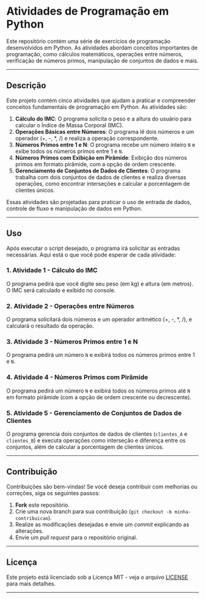 # Atividades de Programação em Python

Este repositório contém uma série de exercícios de programação desenvolvidos em Python. As atividades abordam conceitos importantes de programação, como cálculos matemáticos, operações entre números, verificação de números primos, manipulação de conjuntos de dados e mais.

---

## Descrição

Este projeto contém cinco atividades que ajudam a praticar e compreender conceitos fundamentais de programação em Python. As atividades são:

1. **Cálculo do IMC**: O programa solicita o peso e a altura do usuário para calcular o Índice de Massa Corporal (IMC).
2. **Operações Básicas entre Números**: O programa lê dois números e um operador (+, -, *, /) e realiza a operação correspondente.
3. **Números Primos entre 1 e N**: O programa recebe um número inteiro `N` e exibe todos os números primos entre 1 e `N`.
4. **Números Primos com Exibição em Pirâmide**: Exibição dos números primos em formato pirâmide, com a opção de ordem crescente.
5. **Gerenciamento de Conjuntos de Dados de Clientes**: O programa trabalha com dois conjuntos de dados de clientes e realiza diversas operações, como encontrar interseções e calcular a porcentagem de clientes únicos.

Essas atividades são projetadas para praticar o uso de entrada de dados, controle de fluxo e manipulação de dados em Python.

---

## Uso

Após executar o script desejado, o programa irá solicitar as entradas necessárias. Aqui está o que você pode esperar de cada atividade:

### 1. **Atividade 1 - Cálculo do IMC**
O programa pedirá que você digite seu peso (em kg) e altura (em metros). O IMC será calculado e exibido no console.

### 2. **Atividade 2 - Operações entre Números**
O programa solicitará dois números e um operador aritmético (+, -, *, /), e calculará o resultado da operação.

### 3. **Atividade 3 - Números Primos entre 1 e N**
O programa pedirá um número `N` e exibirá todos os números primos entre 1 e `N`.

### 4. **Atividade 4 - Números Primos com Pirâmide**
O programa pedirá um número `N` e exibirá todos os números primos até `N` em formato pirâmide (com a opção de ordem crescente ou decrescente).

### 5. **Atividade 5 - Gerenciamento de Conjuntos de Dados de Clientes**
O programa gerencia dois conjuntos de dados de clientes (`clientes_A` e `clientes_B`) e executa operações como interseção e diferença entre os conjuntos, além de calcular a porcentagem de clientes únicos.

---

## Contribuição

Contribuições são bem-vindas! Se você deseja contribuir com melhorias ou correções, siga os seguintes passos:

1. **Fork** este repositório.
2. Crie uma nova branch para sua contribuição (`git checkout -b minha-contribuicao`).
3. Realize as modificações desejadas e envie um *commit* explicando as alterações.
4. Envie um *pull request* para o repositório original.

---

## Licença

Este projeto está licenciado sob a Licença MIT - veja o arquivo [LICENSE](LICENSE) para mais detalhes.

---
